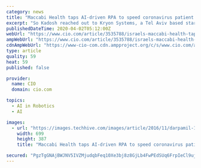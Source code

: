 ```yaml
---
category: news
title: "Maccabi Health taps AI-driven RPA to speed coronavirus patient intake"
excerpt: "So Kadosh reached out to Kryon Systems, a Tel Aviv based startup that it was already using for quality assurance testing ... t be on this list [of Corona cases] to get into Maccabi's environment.\" Kryon's tool relies on an artificial intelligence algorithm for computer vision that can create a map of a computer screen. The algorithm, which ..."
publishedDateTime: 2020-04-02T05:12:00Z
webUrl: "https://www.cio.com/article/3535788/israels-maccabi-health-taps-rpa-to-speed-coronavirus-patient-intake.html"
ampWebUrl: "https://www.cio.com/article/3535788/israels-maccabi-health-taps-rpa-to-speed-coronavirus-patient-intake.amp.html"
cdnAmpWebUrl: "https://www-cio-com.cdn.ampproject.org/c/s/www.cio.com/article/3535788/israels-maccabi-health-taps-rpa-to-speed-coronavirus-patient-intake.amp.html"
type: article
quality: 59
heat: 59
published: false

provider:
  name: CIO
  domain: cio.com

topics:
  - AI in Robotics
  - AI

images:
  - url: "https://images.techhive.com/images/article/2016/11/darpamil-100694420-large.jpg"
    width: 699
    height: 387
    title: "Maccabi Health taps AI-driven RPA to speed coronavirus patient intake"

secured: "PgzTgGNAjBWJNV5IVZMjudqbFeq10Xe3bj8z8GjLb4FwPEdSUq6FrpIeCl9ujAOQsJ0chUTXg6uPLQ4nTgi03KpsX8MddE+p6IYHDuTXBx3ap0Im/Hia1dJIYXa/iTBj/QVbkO2Cf1mABj9zvqvLW3ikr1uwxK67lzn/JKDoK6sRhWoRbSeeaWSkoKXpFW0u4Tw1TmDLCDealtwtAHz1E4N/lVmDr4iI6hrgp9E7TWdi9mXtrEzuWq0GOfO6cqVZsHzrrw6qGJVASyflgyCET4vCnRtpMIKji4LKRf4L4z8iyk9NeSSI+mm0FkIGu3fapgKeeQfeqKjZ20zt2ZMYd4VPyYXoZ8SeZEF8FD2sFkVzfm1OskE2Z3AeWmSe8tZuah4cXzrlh/t2xrzKy4Coa4gF0i/xbZvvoyCDKleLAOWfVxA3WwPgluue7df9cA+YTRi6kBSET7jXyJ3QSDaSb+Pa/89BgrZHnVfYSqyKb5E=;Tc5JYRw3jLaCU0kFrTfqmg=="
---
```


